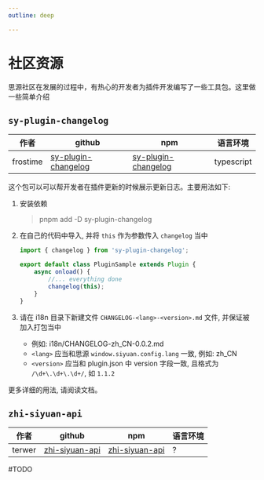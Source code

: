 ```yaml
---
outline: deep

---
```


# 社区资源

思源社区在发展的过程中，有热心的开发者为插件开发编写了一些工具包。这里做一些简单介绍

## `sy-plugin-changelog`

|作者| github | npm |语言环境|
|---|---|---|---|
|frostime|[sy-plugin-changelog](https://github.com/frostime/sy-plugin-changelog)|[sy-plugin-changelog](https://www.npmjs.com/package/sy-plugin-changelog)|typescript|


这个包可以可以帮开发者在插件更新的时候展示更新日志。主要用法如下:

1. 安装依赖

    > pnpm add -D sy-plugin-changelog
2. 在自己的代码中导入, 并将 `this` 作为参数传入 `changelog` 当中

    ```ts
    import { changelog } from 'sy-plugin-changelog';

    export default class PluginSample extends Plugin {
        async onload() {
            //... everything done
            changelog(this);
        }
    }
    ```

3. 请在 i18n 目录下新建文件 `CHANGELOG-<lang>-<version>.md` 文件, 并保证被加入打包当中

    - 例如: i18n/CHANGELOG-zh_CN-0.0.2.md
    - `<lang>` 应当和思源 `window.siyuan.config.lang` 一致, 例如: zh_CN
    - `<version>` 应当和 plugin.json 中 version 字段一致, 且格式为 `/\d+\.\d+\.\d+/`, 如 `1.1.2`

更多详细的用法, 请阅读文档。

## `zhi-siyuan-api`


|作者| github | npm |语言环境|
|---|---|---|---|
|terwer|[zhi-siyuan-api](https://github.com/terwer/zhi)|[zhi-siyuan-api](https://www.npmjs.com/package/zhi-siyuan-api)|? |

#TODO
